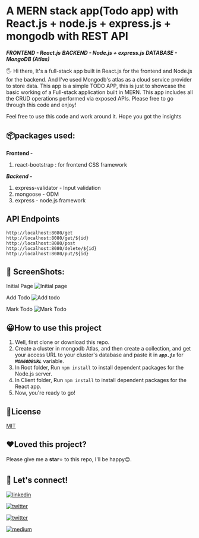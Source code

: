 
  

# A MERN stack app(Todo app) with React.js + node.js + express.js + mongodb with REST API

  
***FRONTEND - React.js***
***BACKEND - Node.js + express.js***
***DATABASE - MongoDB (Atlas)***

🖐 Hi there,  It's a full-stack app built in React.js for the frontend and Node.js for the backend. And I've used Mongodb's atlas as a cloud service provider to store data. This app is a simple TODO APP, this is just to showcase the basic working of a Full-stack application built in MERN. This app includes all the CRUD operations performed via exposed APIs. Please free to go through this code and enjoy!

Feel free to use this code and work around it. Hope you got the insights

  ## 📦packages used:
**Frontend -** 
 1. react-bootstrap : for frontend CSS framework

***Backend -*** 
 1. express-validator - Input validation
 2. mongoose - ODM
 3. express - node.js framework

## API Endpoints

    http://localhost:8080/get
    http://localhost:8080/get/${id}
    http://localhost:8080/post
    http://localhost:8080/delete/${id}
    http://localhost:8080/put/${id}
 

## 📸 ScreenShots:
Initial Page
![Initial page](https://images2.imgbox.com/4c/52/0KsbiqwY_o.jpg)

Add Todo
![Add todo](https://images2.imgbox.com/af/a5/KFCyJQOt_o.jpg)


Mark Todo
![Mark Todo](https://images2.imgbox.com/24/8e/G15Igd6E_o.jpg)


## 😀How to use this project

1. Well, first clone or download this repo.
2. Create a cluster in mongodb Atlas, and then create a collection, and get your access URL to your cluster's database and paste it in ***`app.js`*** for ***`MONGODBURL`*** variable.
3. In Root folder, Run `npm install` to install dependent packages for the Node.js server.
4. In Client folder, Run `npm install` to install dependent packages for the React app.
6. Now, you're ready to go!




## 📰License

  

[MIT](https://choosealicense.com/licenses/mit/)

  

  

## ❤️Loved this project?

Please give me a **star**⭐ to this repo, I'll be happy😊.

  

## 🔗 Let's connect!

  

  

  

[![linkedin](https://img.shields.io/badge/linkedin-0A66C2?style=for-the-badge&logo=linkedin&logoColor=white&style=plastic)](https://www.linkedin.com/in/hanoak/)

  

  

  

[![twitter](https://img.shields.io/badge/twitter-1DA1F2?style=for-the-badge&logo=twitter&logoColor=white&style=plastic)](https://twitter.com/_hanoak)

  

  

  

[![twitter](https://img.shields.io/badge/YouTube-red?style=for-the-badge&logo=youtube&logoColor=white&style=plastic)](https://www.youtube.com/channel/UCgqAS2Phb6DNyGD-8n7Jg-Q/?sub_confirmation=1)

  

  

  

[![medium](https://img.shields.io/badge/Medium-000?style=for-the-badge&logo=medium&logoColor=white&style=plastic)](https://medium.com/@hanoak)